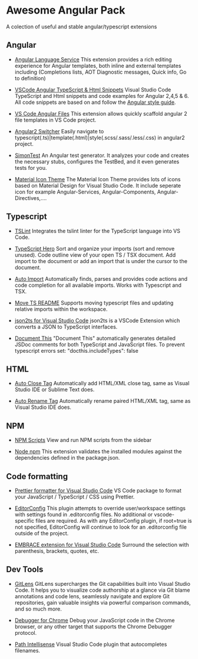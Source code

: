 # Awesome Angular Pack
A colection of useful and stable angular/typescript extensions

## Angular
* [Angular Language Service](https://marketplace.visualstudio.com/items?itemName=Angular.ng-template)
This extension provides a rich editing experience for Angular templates, both inline and external templates including (Completions lists, AOT Diagnostic messages, Quick info, Go to definition)

* [VSCode Angular TypeScript & Html Snippets](https://marketplace.visualstudio.com/items?itemName=Mikael.Angular-BeastCode)
Visual Studio Code TypeScript and Html snippets and code examples for Angular 2,4,5 & 6. All code snippets are based on and follow the [Angular style guide](https://angular.io/docs/ts/latest/guide/style-guide.html).

* [VS Code Angular Files](https://marketplace.visualstudio.com/items?itemName=alexiv.vscode-angular2-files)
This extension allows quickly scaffold angular 2 file templates in VS Code project.

* [Angular2 Switcher](https://marketplace.visualstudio.com/items?itemName=infinity1207.angular2-switcher)
Easily navigate to typescript(.ts)|template(.html)|style(.scss/.sass/.less/.css) in angular2 project.

* [SimonTest](https://marketplace.visualstudio.com/items?itemName=SimonTest.simontest)
An Angular test generator. It analyzes your code and creates the necessary stubs, configures the TestBed, and it even generates tests for you.

* [Material Icon Theme](https://marketplace.visualstudio.com/items?itemName=PKief.material-icon-theme)
The Material Icon Theme provides lots of icons based on Material Design for Visual Studio Code. It include seperate icon for example Angular-Services, Angular-Components, Angular-Directives,....

## Typescript
* [TSLint](https://marketplace.visualstudio.com/items?itemName=eg2.tslint)
Integrates the tslint linter for the TypeScript language into VS Code.

* [TypeScript Hero](https://marketplace.visualstudio.com/items?itemName=rbbit.typescript-hero)
Sort and organize your imports (sort and remove unused). Code outline view of your open TS / TSX document. Add import to the document or add an import that is under the cursor to the document.

* [Auto Import](https://marketplace.visualstudio.com/items?itemName=steoates.autoimport)
Automatically finds, parses and provides code actions and code completion for all available imports. Works with Typescript and TSX.

* [Move TS README](https://marketplace.visualstudio.com/items?itemName=stringham.move-ts)
Supports moving typescript files and updating relative imports within the workspace.

* [json2ts for Visual Studio Code](https://marketplace.visualstudio.com/items?itemName=GregorBiswanger.json2ts)
json2ts is a VSCode Extension which converts a JSON to TypeScript interfaces.

* [Document This](https://marketplace.visualstudio.com/items?itemName=joelday.docthis)
"Document This" automatically generates detailed JSDoc comments for both TypeScript and JavaScript files. To prevent typescript errors set: "docthis.includeTypes": false

## HTML
* [Auto Close Tag](https://marketplace.visualstudio.com/items?itemName=formulahendry.auto-close-tag)
Automatically add HTML/XML close tag, same as Visual Studio IDE or Sublime Text does.

* [Auto Rename Tag](https://marketplace.visualstudio.com/items?itemName=formulahendry.auto-rename-tag)
Automatically rename paired HTML/XML tag, same as Visual Studio IDE does.

## NPM
* [NPM Scripts](https://marketplace.visualstudio.com/items?itemName=traBpUkciP.vscode-npm-scripts)
View and run NPM scripts from the sidebar

* [Node npm](https://marketplace.visualstudio.com/items?itemName=eg2.vscode-npm-script)
This extension validates the installed modules against the dependencies defined in the package.json.

## Code formatting
* [Prettier formatter for Visual Studio Code](https://marketplace.visualstudio.com/items?itemName=esbenp.prettier-vscode)
VS Code package to format your JavaScript / TypeScript / CSS using Prettier.

* [EditorConfig](https://marketplace.visualstudio.com/items?itemName=EditorConfig.EditorConfig)
This plugin attempts to override user/workspace settings with settings found in .editorconfig files. No additional or vscode-specific files are required. As with any EditorConfig plugin, if root=true is not specified, EditorConfig will continue to look for an .editorconfig file outside of the project.

* [EMBRACE extension for Visual Studio Code](https://marketplace.visualstudio.com/items?itemName=mycelo.embrace[])
Surround the selection with parenthesis, brackets, quotes, etc.

## Dev Tools
* [GitLens](https://marketplace.visualstudio.com/items?itemName=eamodio.gitlens)
GitLens supercharges the Git capabilities built into Visual Studio Code. It helps you to visualize code authorship at a glance via Git blame annotations and code lens, seamlessly navigate and explore Git repositories, gain valuable insights via powerful comparison commands, and so much more.

* [Debugger for Chrome](https://marketplace.visualstudio.com/items?itemName=msjsdiag.debugger-for-chrome)
Debug your JavaScript code in the Chrome browser, or any other target that supports the Chrome Debugger protocol.

* [Path Intellisense](https://marketplace.visualstudio.com/items?itemName=christian-kohler.path-intellisense)
Visual Studio Code plugin that autocompletes filenames.